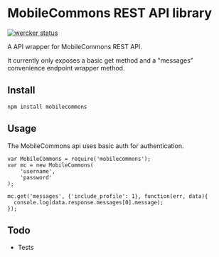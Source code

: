 MobileCommons REST API library
====================================

[![wercker status](https://app.wercker.com/status/28a614da7d707626b46502639874800e "wercker status")](https://app.wercker.com/project/bykey/28a614da7d707626b46502639874800e)

A API wrapper for MobileCommons REST API.

It currently only exposes a basic get method and a "messages" convenience endpoint wrapper method.

Install
-------

    npm install mobilecommons

Usage
-----

The MobileCommons api uses basic auth for authentication.  

    var MobileCommons = require('mobilecommons');
    var mc = new MobileCommons(
        'username',
        'password'
    );

    mc.get('messages', {'include_profile': 1}, function(err, data){
      console.log(data.response.messages[0].message);
    });

Todo
----

* Tests
